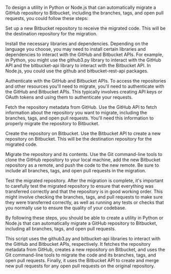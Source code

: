 To design a utility in Python or Node.js that can automatically migrate a GitHub repository to Bitbucket, including the branches, tags, and open pull requests, you could follow these steps:

Set up a new Bitbucket repository to receive the migrated code. This will be the destination repository for the migration.

Install the necessary libraries and dependencies. Depending on the language you choose, you may need to install certain libraries and dependencies to interact with the GitHub and Bitbucket APIs. For example, in Python, you might use the github3.py library to interact with the GitHub API and the bitbucket-api library to interact with the Bitbucket API. In Node.js, you could use the github and bitbucket-rest-api packages.

Authenticate with the GitHub and Bitbucket APIs. To access the repositories and other resources you'll need to migrate, you'll need to authenticate with the GitHub and Bitbucket APIs. This typically involves creating API keys or OAuth tokens and using them to authenticate your requests.

Fetch the repository metadata from GitHub. Use the GitHub API to fetch information about the repository you want to migrate, including the branches, tags, and open pull requests. You'll need this information to properly migrate the repository to Bitbucket.

Create the repository on Bitbucket. Use the Bitbucket API to create a new repository on Bitbucket. This will be the destination repository for the migrated code.

Migrate the repository and its contents. Use the Git command-line tools to clone the GitHub repository to your local machine, add the new Bitbucket repository as a remote, and push the code to the new remote. Be sure to include all branches, tags, and open pull requests in the migration.

Test the migrated repository. After the migration is complete, it's important to carefully test the migrated repository to ensure that everything was transferred correctly and that the repository is in good working order. This might involve checking the branches, tags, and pull requests to make sure they were transferred correctly, as well as running any tests or checks that you normally use to ensure the quality of your codebase.

By following these steps, you should be able to create a utility in Python or Node.js that can automatically migrate a GitHub repository to Bitbucket, including all branches, tags, and open pull requests.

This script uses the github3.py and bitbucket-api libraries to interact with the GitHub and Bitbucket APIs, respectively. It fetches the repository metadata from GitHub, creates a new repository on Bitbucket, and uses the Git command-line tools to migrate the code and its branches, tags, and open pull requests. Finally, it uses the Bitbucket API to create and merge new pull requests for any open pull requests on the original repository.
